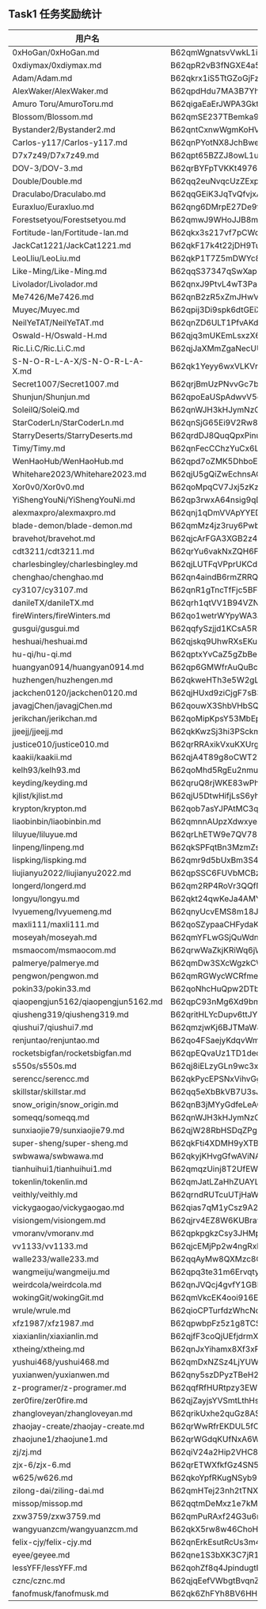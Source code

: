 ## Task1 任务奖励统计

| 用户名                             |  钱包地址                                                |  交易 hash                                            |
|------------------------------------|----------------------------------------------------------|-------------------------------------------------------|
| 0xHoGan/0xHoGan.md                 | B62qmWgnatsvVwkL1iGHuE2BhNF8piikGz6zssM3espTZaaAKqnVvCU  | 5JuDW696nNbm9gov14q1okeR8V5D7bVBJf9oFd6VY4Npsi5CgNCC  |
| 0xdiymax/0xdiymax.md               | B62qpR2vB3fNGXE4a5ACiCvcX9rKaLgUnQGT993xrCSi1BjwiPm9fM5  | 5JuZkEP5cNoYrThxWKk1DvFU3jzHvN5hmS9waGxH7yEw7irK5Xyh  | 
| Adam/Adam.md                       | B62qkrx1iS5TtGZoGjFzepEbgkqnHwJ2KU8dFRKwqhDWaxYzp6Vf3Fu  | 5Ju4wegfQVoKJ3xzvczbSxeeV9UpsLd3DCAQ8Hxwysg3RUUQHCM6  |
| AlexWaker/AlexWaker.md             | B62qpdHdu7MA3B7Yh5Fg1uLjp2dKohkHcoGA7HFP3G9uuhYQBxUBZga  | 5Juei1PHEKeUwaUDoiQ9ZTGbEDTXm8Ldx1qcmgkR83tajpCXvwXL  |
| Amuro Toru/AmuroToru.md            | B62qigaEaErJWPA3GktqdmymXcmv4pPG4HUofMPrDBGxEVdR4os81T1  | 5JuhDKWQt5XH2cnqMCyWoDjmToSjgtTPjjBPmiWVMgvbdrKVj8CX  |
| Blossom/Blossom.md                 | B62qmSE237TBemka9xTejuUdcW3VjdSLf1zeB3z6Dyc1h86C4H4DT2m  | 5JuNsvLFG9iSNk1PKGwBY6nist9Kkzd3G7Nm7R3TdDqKPSgKULdG  |
| Bystander2/Bystander2.md           | B62qntCxnwWgmKoHV17UBaYeUZF7MeEkkiMq7gnXq9Xa9qXV93REN5Z  | 5JvASU4kcv5o1YMJdDqeVUuRwtjRBFxayfj47d9z3HiNXhXKSgzt  |
| Carlos-y117/Carlos-y117.md         | B62qnPYotNX8JchBwe523w9yuTzkkxy3rHzTzLtdmuutz7bG2iMwnK8  | 5JvMpZUsN1FCxYE1mM9ZpkV7DhJvAQ5KqEr3WQ6oJytcoT4WL4oy  |
| D7x7z49/D7x7z49.md                 | B62qpt65BZZJ8owL1uobzaAnGqY8xAuoQnsWk3pvf7mN1AVoQQ5fq8i  | 5Juzy5GQuV6mrAQUa4EYtYq7j1mLhKGcAgC7BjYTgMc5BNbBaFdL  | 
| DOV-3/DOV-3.md                     | B62qrBYFpTVKKt4976JyPJvTBB3kCjScAc1Be9yyAgSM92AyEjDbJcp  | 5Jtq9fC6iCcCCFynnMvUDhwxR623PepNscLMdyCbMBMRR19r4zRu  |
| Double/Double.md                   | B62qq2euNvqcUzZExpRNtJissngaeYCeommbKSV9aihBDLN2QsUTHTa  | 5JupKWDggPYAsyKc55GjVADMhw3oAtddSyWnumbaRApShW11ztwy  |
| Draculabo/Draculabo.md             | B62qqGEiK3JqTvQfvjxAaUP6LSYsqunJc8TQ9EcpxnW6cwVtcHHrYsP  | 5JvKqeoKx3oQagvVvmb5ABZhvsMqR5hAdH2MEjRUTXQoytUojanA  |
| Euraxluo/Euraxluo.md               | B62qng6DMrpE27De9fU3LVbEMoSVAUqbZRsp7VZj2pdU7qxViJbF5Ff  | 5JuGTh22k4escUavfP7z7xRgsLPuoZ9xdVG4JW3rcTzXB9NUPnNL  |
| Forestsetyou/Forestsetyou.md       | B62qmwJ9WHoJJB8m6SHjm8MTxUsHgtCdESq9BsGXjBKSbc3Tr1BqSaU  | 5JuAcJ5vFtL6uM3DGnJuYLyo2f8BvPXNbaY7qZeTbzTdMckZFMzC  |
| Fortitude-lan/Fortitude-lan.md     | B62qkx3s217vf7pCWcGp9omvwBdfLuBLE9fB65MYhwxtZ6qgJAGvSR4  | 5JuQYBeKJiQTUo5KFPS5J9znAcJp5KV4WLoh4t5xbinKmMZKoY9o  |
| JackCat1221/JackCat1221.md         | B62qkF17k4t22jDH9TuGn3rWeuphrrBwwWbwq1c4CTf5wzWkeb6EP7H  | 5Jujy3Yef6q2MEqXuEgCrXRbVisEva5ibt8nu3BD136NMccmALLs  |
| LeoLliu/LeoLiu.md                  | B62qkP1T7Z5mDWYc8ULNAwN1jdwsaioQvr4YNVmmf1TGPPK6ve3cG5s  | 5JuP2zi1v5C9rRYQ7VavGrSu2b8Fy4sGfgZgDU6i7a7CNpHjvuGY  |
| Like-Ming/Like-Ming.md             | B62qqS37347qSwXapnmWK4T5AwGU6vHuPGu8E38jdzUAZSjqnJFQbem  | 5Jv79WBEtY2WaeUMd1cuJeiP5B2AAwz1GvXxfM687L2KmfdJ15ML  |
| Livolador/Livolador.md             | B62qnxJ9PtvL4wT3Pagdjwxugnou7AuCujZKnpHFMzsEgH8zxdVXYmq  | 5JtZ27J28ugCEQp5V7XYH815J1qCan4LGfxJxfBEtXkDvkMQCWiY  |
| Me7426/Me7426.md                   | B62qnB2zR5xZmJHwVriX84Dn49e9nrFBgj6SApboeCdFfRFqP8cKXWf  | 5JuGtm154CtVq1F1MtTByjEZdLrMWNY9jx4q3XMVRjH7ZRB4ga1a  |
| Muyec/Muyec.md                     | B62qpij3Di9spk6dtGEiXbAWZZSPa8aTcvMR6hQUCS5oMGXUJfov4V1  | 5JtY2gthZSr4mmDUzzmPFojh23WGwzxzypHCNscA8bhP3A661DJu  |
| NeilYeTAT/NeilYeTAT.md             | B62qnZD6ULT1PfvAKdy9sXQM3eKyZKXm3LmpmvoUCCWscVfGLe4vvja  | 5Juogs1MLjrTNsJPoTRrpc2vdwCmHn31kxr8MottPEDrtB7iM1Zk  |
| Oswald-H/Oswald-H.md               | B62qjq3mUKEmLsxzX6oSGDG9NMqnLkxpw4TsvJY6LPk6yo3Lsdepz5x  | 5JuBA4atxnzyvpQgbSwHqk4zfFf5DoZXko5Ybcibcw4buZ15KxQX  |
| Ric.Li.C/Ric.Li.C.md               | B62qjJaXMmZgaNecUUrDZ384uDQGYAAoTRTX7CAQ1YrBT6yo3gbzCCJ  | 5JtptjboZq8Z5TBsiLzjiPXV4bAAFhE8Q1ih3tghzcC5HCtQvP9E  |
| S-N-O-R-L-A-X/S-N-O-R-L-A-X.md     | B62qk1Yeyy6wxVLKVrZigcPKnJayW1p8iJ4h7arTQtrwL3Nb6y7LPip  | 5JujqXWhaeZARFE2KBh8uqpfMWNMsPHFZECdF6XZ8yMctnWmpWpM  |
| Secret1007/Secret1007.md           | B62qrjBmUzPNvvGc7bGvexjRdkR7rGMfdequZoAsUEiz9YPHKHJMLfy  | 5JvKsGne8E9WDwafhZ23RHqMS7DVx1QGfQToiEGQoA1rB4u8kGwP  |
| Shunjun/Shunjun.md                 | B62qpoEaUSpAdwvV5eSpv5pRtkeCA7wKsRjohLMkAKSZbK4tYjtBBBj  | 5Jtj7tC5iUyzFdPvo9EjVkX79nUu8hYFjmpPsGJjhoZjvrTWp7GA  |
| SoleilQ/SoleiQ.md                  | B62qnWJH3kHJymNzGJkmNT9SW5SBrsdxy6MtFiVqycPBMmhVAi44WV6  | 5JuYuAK1kYN66dfmdB7HwFKbXyZty4ZV92SsfcgT1iNo2hRqLPXx  |
| StarCoderLn/StarCoderLn.md         | B62qnSjG65Ei9V2Rw8NWXmyoMCqd3Y5SZzY7J3c9xJXvX51Qdej1GsD  | 5Jv63bNdW8hyJDDZ7MnRn33RPa3d9FBv7D3zFXRX4ybXnEfWDDvs  |
| StarryDeserts/StarryDeserts.md     | B62qrdDJ8QuqQpxPinusDUWzfCjN6JE6qB6T1JcCT9HEoCZjj8EgVQn  | 5JvEUgr6f5MGsjgEBuCY35TmALKyFJmNgpWAiqQX95oMmNj1V1rF  |
| Timy/Timy.md                       | B62qnFecCChzYuCx6Lthmn4nEwNwiGLJhySE2QGRy4C3GLNRfP4Byfe  | 5JubpnwA3JH5Bjh4fdiCpKbhjzB9anevAxgzU4UwPmK7ewZxEVba  |
| WenHaoHub/WenHaoHub.md             | B62qpd7oZMK5DhboEoFzKvGuEg44sc1RwikugRepjzFwisc58TEPRNp  | 5Jv387TYFMNtcHPCrsPBgyMDuSY6z5Hp1GVoeLHT6SVP3B3H5RdR  |
| Whitehare2023/Whitehare2023.md     | B62qjU5gQiZwEchnsAGderSbk5mhGqScSuHgYmCQDuuDQsGNsic56aY  | 5JuLwW9otNN8WN6wSuzsZSBw88JVPQGubRU45r9o3FUbJKJnn3Zj  |
| Xor0v0/Xor0v0.md                   | B62qoMpqCV7Jxj5zKzc8HxVXjAu8qWHvNT3NsjW5mCp3nzDuvU6JMtY  | 5JuNYAy3noxnqfEVvmvvStAtiChrWBDGBYZqQpnMbNJmXdCb8vdA  |
| YiShengYouNi/YiShengYouNi.md       | B62qp3rwxA64nsig9qDqZBaTgP8WmEqvZUh8wvKpjqUukGBy4n2GdQM  | 5JuJ18iTbyYyGE4YyGtrXw6dHWGtg7pnvVopzjrgA5gHQE69mdn3  |
| alexmaxpro/alexmaxpro.md           | B62qnj1qDmVVApYYEDeq5Wv6TAvgWZtnZhW9yEswD3h54umrrkrCheZ  | 5JumTigZ6tSi5ScY9RxaLg1shNkyDWu6Q2mAXZZFmor6L5JwesBo  |
| blade-demon/blade-demon.md         | B62qmMz4jz3ruy6PwbxTwdxHdRZkVuHk9XCU4Zq4dNGkogBN13hWKC9  | 5Ju2aubbj5bm3jGGztjmd5m3DFtR5kJa5ua32gynZRy4SLG1k3eu  |
| bravehot/bravehot.md               | B62qjcArFGA3XGB2z4E21jZw7H2rKgRzmDHivvAbZQMT3fYR3JQRgrT  | 5JurnG9Fd44ifH5tRd55ZqspJcSJgy6hXMH3ByWR91UJKZtTCRzn  |
| cdt3211/cdt3211.md                 | B62qrYu6vakNxZQH6FeQxBoGNgME7u35Wswqh53YEFPUVr7HwNrhiQC  | 5Jtm9pw8QDkR67hjjLtmDewK7A533wYFbmrsjjfvPFjqoBtgAUNj  |
| charlesbingley/charlesbingley.md   | B62qjLUTFqVPprUKCdDpcbn92uBgcyQyJMpgrFpyfZv2pfmqBvBZu7Y  | 5JtpGfAx4uGZk1hZkJw3p3M3j4TusfAoGgojcaupiEyvNYFCTWAc  |
| chenghao/chenghao.md               | B62qn4aindB6rmZRRQYsPEkyYtUpe3Rm2XX8zmUVHtmDNT24HKHodDa  | 5JuZ4hCBUWz9gZNZ6b4sXmrWgnjTdFAjgNbEWGLMA88Nr8ntsrts  |
| cy3107/cy3107.md                   | B62qnR1gTncTfFjc5BFohmScJn3VRhSjfQjdYcSeGXe6VCDjPPfWbAo  | 5JtX6kqdTZxVWnMepcYaTzB46BPH1GeCyhJb7PKqQPaemb4Ukxc1  |
| danileTX/danileTX.md               | B62qrh1qtVV1B94VZNegZwZ8uAFFNTbC7bhCSjkdkpmbuvnScrpM8gd  | 5Jv6VcoSXsNbbtgrS5oy5TKo13D86iE7aDCJJNNMfySuRat1gZYp  |
| fireWinters/fireWinters.md         | B62qo1wetrWYpyWA3a2ijCFNKkyiegrHAfTXhtcctjJyqCjyLhrDBdV  | 5JttfpvbtR8WGKdtUHxoxCzAGVSAuSggk1GsnT398qFJQdUTQRUK  |
| gusgui/gusgui.md                   | B62qqfySzjjd1KCsA5R8iSTYwC4ohxpmAMYWkoXWntUWugpBRDGbfBU  | 5JvD2VTnEHrApRJJuxxT6d7iyqQJa7E4UBDWLa3T2VT7oLfpBxLV  |
| heshuai/heshuai.md                 | B62qjskq9UhwRXsEKu89xzDGGUqo8CYJWyVBEMVVfxfPSMBbPbwPdvb  | 5JuWCq3ndHxzVvWTHwWBmBams25ho7mnpziaouChbFJCeVaMm8Fr  |
| hu-qi/hu-qi.md                     | B62qptxYvCaZ5gZbBe3Wq8bGAwR31rcLR865QLdV5AiPKLMKv54aeyZ  | 5JvK5dbRk7bjesaQwe8QWNKtkLkK8PoGriQa8dPPzCVuY9DCXw2k  |
| huangyan0914/huangyan0914.md       | B62qp6GMWfrAuQuBcUpjkaiHUi51Rt3P3TcbBGJPWMJ4peNx1ukaGnr  | 5Jtn8UPoo3kx5g4Br1hWtmPq9BRRAM6wRwSc2R2YLBuKNE7ntuiA  |
| huzhengen/huzhengen.md             | B62qkweHTh3e5W2gLgyYN9hDhkvsm1BHRzcWG7txZjxNjdYM6F6TmtK  | 5Jte9nDgM2Tn9PJUHAPf8LvsgvJq4XrdcdyJ7P2Fmft4YBCQSXWm  |
| jackchen0120/jackchen0120.md       | B62qjHUxd9ziCjgF7sB3dhJNqbjZHfBDrh8hsFxuy7vL8HUJ8dG8qW5  | 5JtaHV9VYNQikxgHsJ6DhUcYxPB4RyszQVJUQi8GLBURou7Fi7H4  |
| javagjChen/javagjChen.md           | B62qouwX3ShbVHbSQMWCUVBi9FiQgRMKExoh76mpzehsedde2kchsao  | 5JuN44ZmGfejZVj7VLHNXn4r9aYjdK9WGqupwnVmm3PjMfh6Shc8  |
| jerikchan/jerikchan.md             | B62qoMipKpsY53MbEpHLyvcuYijc9gavdTDa1dCzZ4xpbJ9AdS5aXGC  | 5Jv656CdHqcKBYZ6isWJiqhXDceQUcusD6e5vYa7QJm5SRMZY4RW  |
| jjeejj/jjeejj.md                   | B62qkKwzSj3hi3PSckmjzstUsWuVePEqBbaHaaBmfcHcNwks8o7ePrW  | 5Ju1PJbKmRdeEDUEVxzT8n4sFwq6CCRQPHSt8XXRQVtLvcDjgHwf  |
| justice010/justice010.md           | B62qrRRAxikVxuKXUrggkcmqvNnqNzz3RkYd8DLUAaD5yA5dSy2hvtU  | 5JtWcmNJjpJpELNmbog5UGAUGGFP23U5aqS3FW48SNXwno8MdZGD  |
| kaakii/kaakii.md                   | B62qjA4T89g8oCWT2YycyrtiBZHa89QaxdNYTATcsvaTbjfu6BJ7fLj  | 5JujQEDw2EcWiwBXUaTXfqk5tjEsTM1jwu7z1M6fmkcqXT8Qvv6D  |
| kelh93/kelh93.md                   | B62qoMhd5RgEu2nmu3Sx7Zw8K7Bbx1EQXExpC5fqyAZ2x9oWS8giuAd  | 5Jv9PXsoWunutmLKJBim3TaeKyH5eGgZCM6PgcHKuwKnL9mCFZK5  |
| keyding/keyding.md                 | B62qruQ8rjWKE83wPh2mPdqjtCsxsf256Asbs5XNnn3uTpMDnQmNGUf  | 5Ju76Tz81QomKGjbDP1FrBDe79tgv5HFRhhgzvED8x2FpYDkhhzR  |
| kjlist/kjlist.md                   | B62qjU5DtwHifjLsS6yhCKwwrzwKxvpUBy6iUYAe2GdjRccmT8ggWtK  | 5Jv1a6e6EatXSSL9yxRRb6nkohbLHfKEdta67S3PW51syH8LHHqY  |
| krypton/krypton.md                 | B62qob7asYJPAtMC3qtvqeZwXHYmfmsKHCTUBSh8rzdynZKySnZ3EJB  | 5Ju5Ki3FnXKi4DYnzD1mNhSmL6hWLZ865LgnuZy1hb8yoySGfPcy  |
| liaobinbin/liaobinbin.md           | B62qmnnAUpzXdwxyeaqLPWYo4VhUQMRNJSmBFN3f4h6yApA3Tg8ZgZJ  | 5Jts8cBDu6kRmUCHxtUtGxxofTds2u4m6BKaGnCSMW4x6wpwKCc7  |
| liluyue/liluyue.md                 | B62qrLhETW9e7QV787zwKwyv7jSbBsDvsLCeFHUxhxW87L4MQ9KUgHx  | 5Jum79cT22fgua9YQgGpVDwXn1hH3jp5c7GeT2LFETNrJGPPRmA7  |
| linpeng/linpeng.md                 | B62qkSPFqtBn3MzmZsichFxWyZd1CCKbmAU27iriTDRzjRi5DhwDqn9  | 5JuJrUT9pQ26hrFmC1vV7RTTzk8F7pYYZxGPBcyh641YBQeRdFZn  |
| lispking/lispking.md               | B62qmr9d5bUxBm3S4F9tzrGN1bNdnBEAkdqFhFvJiw5X3oeQZeZMZYP  | 5JvH6rAR82GKNEknEsKvSv8qGTjVqQxK3TVUD8p6d57rJLenRKdg  |
| liujianyu2022/liujianyu2022.md     | B62qpSSC6FUVbMCBzY69JqxtMM52dWzHaFRHTZY7BQrA9X59e2cAPXH  | 5Juag2NZbjxYRDghZUdXnsVDh8bFfGLPaobv8Wg6RJkYytpD1pBx  |
| longerd/longerd.md                 | B62qm2RP4RoVr3QQfMnqY6Ybz7EEddXAHyPAkettYXxnnSvR3L2cHde  | 5JtwFTCzg9FK4NWeSTxWbGw6sM68DFDqFS62pJ5di8WWSYypPewQ  |
| longyu/longyu.md                   | B62qkt24qwKeJa4AMYqkdnRz2Cc49DW6XrUk5eyFeyATR1QoykiMcbC  | 5JuqXJduvPAZH4GK1eyytd8y4WKdY78T4mVzTz5vf39tjLAhihN4  |
| lvyuemeng/lvyuemeng.md             | B62qnyUcvEMS8m18JLmHgR7g8qKuK7Bf1PgFAGyctQt4RpZcfaTaRNo  | 5JukE3qk7Q2bn7sew9itE8e18HaQHsU2y65bAQCrPqDGqVBEFTTo  |
| maxli111/maxli111.md               | B62qoSZypaaCHFydaKBYWAToU87iV7jRrUJ1TdHzwSx85GSfYo5CjY1  | 5JuTfe78AR2AgPiGXhFfb1GV5DdEmQ14qWjoHwKjBbkcoV2dLjd3  |
| moseyah/moseyah.md                 | B62qmYFLwGSjQuWdnygPLw5TvrMENrLEFQmTow8RhSUw6MCm2sjQEn9  | 5Jv5aBqQtWy9ohekiqyc7iTGvgD1vrMAiGqvwQsL85a6aEKu1JTc  |
| msmaocom/msmaocom.md               | B62qrwWaZkjKRiWq6jWEFjDDZTEnE1CYgyv4SoU7qLUw7Wt2U4RNky7  | 5JtqnuD8n7UJ8jSrcE1tmUaRABJpaGEbnC3a5RTXoDpQZAnftULG  |
| palmerye/palmerye.md               | B62qmDw3SXcWgzkCWkpH7pcB9N3M4Fb4avXQkrqXk5vNFkcvcjsqqG8  | 5JtYmpJYUyLBNxQBpmnGuJwPrzUk7aptsGD2TGi3pRb9fMKKGSHE  |
| pengwon/pengwon.md                 | B62qmRGWycWCRfmeyWoBHCmd2CYVZy1AwKt8mA9VZrFjPE3T14BUtbw  | 5JuuF7x9eqZFgNnfvxtDwNxDyG39x9qUdEbMZagQCeQE4Nhx9gx3  |
| pokin33/pokin33.md                 | B62qoNhcHuQpw2DTbAvM7KGLZKimHtPYG9S9pWSw1GPa6PrL2cvWCue  | 5JucwnShSoKM2Ln2AbQhYqccQKjntxbbHBTTfaGLtFvoWrDjFbiR  |
| qiaopengjun5162/qiaopengjun5162.md | B62qpC93nMg6Xd9bmW2GRS216xLes3ACrtpo1ykm3A2Xhsm5wQBX7gp  | 5Jv15gPan6FeWXDWDN4PuWuNS4jby8xM67EimXLiH3TQRzgKdJf1  |
| qiusheng319/qiusheng319.md         | B62qritHLYcDupv6ttJYK3MYeKK7jFkp1gMGE96vDXuSZHNRVjMv7iE  | 5Jv1n6HcMywAAMdtjMBTW3JBPDoFbeaM59cArR28yMPeYPazsBSC  |
| qiushui7/qiushui7.md               | B62qmzjwKj6BJTMaW8uYhgJNcjiMsQQMqKAk7DX8fbsrUkz9eYoJBTg  | 5Jtmv5HKytouj25mb27pEV8S1defzS1M86q6epNpmLZgYR6cZHyM  |
| renjuntao/renjuntao.md             | B62qo4FSaejyKdqvWmZoQqfv8T8AsCisQGFf3FVgA9RCz8nZ222DzoW  | 5JuqP22jxfELPCizhkqAPo26GTbDQ6di2KxUsH7BZNm1LqSaBxM3  |
| rocketsbigfan/rocketsbigfan.md     | B62qpEQvaUz1TD1deqje9VSwMvMar7EtGpHuULxG9WgcnkjibxKqN6N  | 5JtsF3oGxSCbfncCYKV7beuw9aMh8873pLjfuf9Vyx9EhRm9ZGDP  |
| s550s/s550s.md                     | B62qj8iELzyGLn9wc3xKB8Mi4dWYsekR3Gf4woCqvsZHUhFDdmP1bTp  | 5JuRmXMwMdiTNEATpwbGs3nREYFUhYhW6ww5mAScPebTLgQoj6vN  |
| serencc/serencc.md                 | B62qkPycEPSNxVihvGgZrsSDr6Ur72BMCdMpKo9nYhA4oXCmRG4FsWv  | 5Jtww2xEk2UikjdWHKu4N1n9ouRTxACwKFppyUh3pdWi6buBKQRh  |
| skillstar/skillstar.md             | B62qq5eXbBkVB7U3sJByuMdKr68HoMfmUhj8ZKEJvVVX4xEgr78my4S  | 5JudcnSaR1tSF8SpqYjxj2ympFXSSL7f53XdULtZoHTEJS9mmvDm  |
| snow_origin/snow_origin.md         | B62qnB3jMYyGdfeLeAG7Dn68ULXMbMmCT8tqNzBvTtbbTZ7srxGwDu3  | 5Jtaa4JwG1rbANtCCToCZPVphxEem2VfECuwMCPpBhzHNUJEvN8j  |
| someqq/someqq.md                   | B62qnWJH3kHJymNzGJkmNT9SW5SBrsdxy6MtFiVqycPBMmhVAi44WV6  | 5JuH2dXVyDRQdHYHuAsuzfh5L26ccsLg9eCM4mQz8pU9cTBsvY8s  |
| sunxiaojie79/sunxiaojie79.md       | B62qjW28RbHSDqZPgPxQ3YqAaUDP8fJaQ5prVr4iDDNeD9sp3458Uyp  | 5Ju7uPBmMGXRDbQVSKckeFnpi6vxbPZ9rZmjxAaJYYikEqzdHoqW  |
| super-sheng/super-sheng.md         | B62qkFti4XDMH9yXTBCXQJfs3A3fjSRH76te4LSkr8jBvJYv1xBRnDi  | 5JtxpT9ZJFCcgibQqAgdAJNY71KDZj4kjdEPLAQhJMRcpRFoC6jS  |
| swbwawa/swbwawa.md                 | B62qkyjKHvgGfwAViNAr6knjPtw1ZHr1osgUQEcD94Z8dHw6uaep2NH  | 5JuSim9Q13nQhEgkYW5MPtMjujWEVSL1C5Y8AQ1YUNQv8bdkSFcG  |
| tianhuihui1/tianhuihui1.md         | B62qmqzUinj8T2UfEWjebgxsaqaN6z44KWYG2X38af93gKL76wWWxeK  | 5JuyHuiZxDceud8PvGRABBetGeBc2wGUDbqZ5FBove84sgdmQV1R  |
| tokenlin/tokenlin.md               | B62qmJatLZaHhZUAYLdWbSLpQDuF3gRYJv1knDGruTRTubNbBJRSAVV  | 5Juvv7zU1hcQNFzGy9n8nkAWUJyCEogvedoqtyHTb3QqwrjxyCQz  |
| veithly/veithly.md                 | B62qrndRUTcuUTjHaWfderP5WgPK4ET23W8LthoS9PE8HeNx3SxNDv1  | 5JuuWCfB3itcTjTAhi4zy3FNMX7mBt3FR2sNEnHBBV1Ti4rvc2Qo  |
| vickygaogao/vickygaogao.md         | B62qias7qM1yCsz9A2K7htn8iWfwgLx6M3LWM3n6QucZmRUduUdoR8V  | 5JteQcrQntPahS81jdsxUx6wM8yzTY56LC5ySeaM9bdD7wCJVkct  |
| visiongem/visiongem.md             | B62qjrv4EZ8W6KUBrawnAvmPDH4QSEmeJ6jrLZnwShd2ZVedwuwvp3w  | 5JvNxzaLoZChGPkntrc2Vd2DrYxhhDU2qVu1VpVyratpKhcqkR79  |
| vmoranv/vmoranv.md                 | B62qpkpgkzCsy3JHMpV94DPgKGSWVfrtXwQWRe6b8yXoZ73XbTkrxKj  | 5JuoAp8t7q3ycWJNyPeaoDAqhZ8cJujXyKVrwtQ3KKUVfvcTMX36  |
| vv1133/vv1133.md                   | B62qjcEMjPp2w4ngRxHyzxEqumK58nXKVpjZpPk8HF9f2fLY5GvbEFS  | 5Ju9WrbLSiZLPRN1C6g2TRfgjJmo6ubQ2PCCPmv81oJFq3Xqa943  |
| walle233/walle233.md               | B62qqAyMw8QXMzc8QfyrKMUVmVpu9LNij62sj6jK717ADtGLNLpq6No  | 5JuGtCtadzphGZzeKgpAjqkAqtRJAFysjg8MKQrH9ZGZVH7NhZuv  |
| wangmeiju/wangmeiju.md             | B62qpq3te31m6ErvqtyNFtDn598AC3L87RVXNYW3it8zknH6GyF5oAB  | 5JuGNPsy4Zk1iHqzmPTYqHvsTMSWp2DTrTsnKtTXfKFq8AZojuiZ  |
| weirdcola/weirdcola.md             | B62qnJVQcj4gvfY1GBFryQZ4RJgfwqmVwCXB6umnH5cJQPFMLvotRL3  | 5JtxE4LshNpPcUPFpkK26ueQHa3FU4zAUJdgncZm72LupKXkyEQf  |
| wokingGit/wokingGit.md             | B62qmVkcEK4ooi916EN7RiX5HAH14UzhCAZMU26k3uw8Ez4CjcM8xa9  | 5JubkPxyRDNtyqfv3YtUySTzsptJfFwpP359BSaAmGnQeaL3ezk5  |
| wrule/wrule.md                     | B62qioCPTurfdzWhcNoGdBHTjFPfPMe22iPHBRpwK8EDzpRjCLMTj8N  | 5JtoEhQNGYr8bj1RLdJtGKbZQjxXXSBVenubxBFK7sPUa9JJXQtE  |
| xfz1987/xfz1987.md                 | B62qpwbpFz5z1g8TCSDGVJ418v98ob7m4VE3vcgm1XtQrgLVGin28af  | 5JtwbFr3Z2vZurFXH48ysfgu61eUvDdi5YrRpk93Q1CiYjbRhzxJ  |
| xiaxianlin/xiaxianlin.md           | B62qjfF3coQjUEfjdrmXiHNzwQKTCXQgyeLNCBGHSSozV6ebLp9iBoB  | 5JuGNQYVJviERVdPJ6pEMhMMGBMPL2xth4efAcorRD5h1Bz2FrKG  |
| xtheing/xtheing.md                 | B62qnJxYihamx8Xf3xPnA38rqXFnimjyuqt7Li3Bi3xLKF3u125npdY  | 5Juahx5d1s712iTvRYjYTktkkyji6LgWTtP7KYuSsXBamUsq9FPJ  |
| yushui468/yushui468.md             | B62qmDxNZSz4LjYUWWXYZwdxSsemdpWS5kgnNQWWKpLqFkiBzaUAarb  | 5JuvqXvKPiqtscRCErn6sp8oy59EoyGLhXVvdxcV7Wkhba5ugmXJ  |
| yuxianwen/yuxianwen.md             | B62qny5szDPyzTBeH2UR8ohEpZ9jRduP3wHbtKSBmQFa5Tqu2fTLDMg  | 5Jufuv6krkXt7CRyamijfeN87GiTuHFi3ax5dcD8TUmLatUAVfXv  |
| z-programer/z-programer.md         | B62qqfRfHURtpzy3EWYXGrReKYRuG4kA6vNWwr5eeHVWqoGf5t2TCsE  | 5Jv3wTrQZzJtqnzFsggYqPzzL73b7RwUdPn5xKZVYzekE9GReizN  |
| zer0fire/zer0fire.md               | B62qjZayjsYVSmtLthHsYh5YLPYvhoZGE1Wy5JYyCSoZtrZFMM6NPfh  | 5JuELkZUsfPwZ6aPf368ysLCJK9eAtXPjpMFENRaDKrVSYHDfj8Z  |
| zhangloveyan/zhangloveyan.md       | B62qrikUxhe2quGz8ASKRs1tS9eTBVEwD6Wo4z4uRDSEET8NG7LBLu7  | 5Jv7F4oM1H4KzPQ1gJbVz4HXKuhzUsNHt3GGUZQDriLYLUFmzLAA  |
| zhaojay-create/zhaojay-create.md   | B62qrWwRfrEKDUL5fCC6genTGi1xcJRBe5e9t2qmPn6sAy37RnVtsWa  | 5JuJD7myr3kNTCWxmZs8HgBRhYysjGsDwnkY1pHLf7YXDHGvuZ1F  |
| zhaojune1/zhaojune1.md             | B62qrWGdqKUfNxA6WmQNmykg3MMXEGjZdNbyY5sSRBw48Apso2ZXQ1j  | 5Ju2HnN1BnUPNwzQMN9BsUTrV6mpU4yceC9k2UYvYpZhEDqMfx6c  |
| zj/zj.md                           | B62qiV24a2Hip2VHC8oav9F9fGe56p3eBa15fQo6bjfmR1Sb9mLVzxJ  | 5JvA7G9WnZP4912Fk4k3PVfGM8wES1nXrUJHXBhSDt5BzsWjtQ12  |
| zjx-6/zjx-6.md                     | B62qrETWXfkfGz4SN52nNXz7DkHvLSKriSa1WJV9YSnVjsg3hZjKi9M  | 5JuGdMLFXESACYgGEEzuWrFYa5dTFFqn5cGmUeW2TmpUaMPQNrYV  |
| w625/w626.md                       | B62qkoYpfRKugNSyb9DVUFUFchbg4P4U5JDhs2LjcCbTBHWwyTXVXgh  | 5Ju8Jo4q4C3yJdwek36niEhAjrxVg9PTiXxpLpcfiBEqibFPahpw  |
| zilong-dai/ziling-dai.md           | B62qmHTej23nh2tTNXu6dpjiSwu3ofdjPd1p6mqLTyhic3QkiayTiAt  | 5Jv7g4S861VG1ViDSZysqaL1GMHbf2EyR3KL78ugvNWy3GB2jWXY  |
| missop/missop.md                   | B62qqtmDeMxz1e7kMNJUFXP4etvmSkEFyyaY1SMjSPjxVDivEy57ntj  | 5JuoAJu38EhXgGcU1EVXNdByP1rK5bLKMMbi6n4bjjRivA4kuAX3  |
| zxw3759/zxw3759.md                 | B62qmPuRAxf24G3u6n7hDo7uXNoCsCwyPu2Z8A6ZFCG2SDykTTgZVbZ  | 5JuUVbFbNyBjT2Ya6pvLAciDJfGGaNEiuJRuiRA6znypW4agfRnW  |
| wangyuanzcm/wangyuanzcm.md         | B62qkX5rw8w46ChoHcxQZuHakANL47mCs3RMSKhyYKJWzDWefdLxwCD  | 5JuwXf73ddJnJFDWyCPmjFXBoRvC1Fucn8Vu25FrFjXQU6iHp26P  |
| felix-cjy/felix-cjy.md             | B62qnErkEsutRcUs3m4Jhtg2JxQEgpTHiYZsCy7i166YsQwf8wcsTJj  | 5JuDuMtVk9kZMzDA5TWidAaLrU32CkiXLXd9Z5yiqPBGSxbBGM6r  |
| eyee/geyee.md                      | B62qne1S3bXK3C7jR1sMifwtaeZcYQYRRr11Wp9CEZ6TQnzZNjuUEC9  | 5JuYjNQdoz7qnTW15EUYynjyTGXX5SbQx1FVyv9oRk1dM2vsq8wW  |
| lessYFF/lessYFF.md                 | B62qohZf8q4JpindugtKFJtDCLo4eVDmKaxt9Ljw3Jtk9Gcfe9zB1mY  | 5Ju5rVeBXyUG2hiJMnoAYrTvvVresuoUVSDUVESdCqjVVLCNNLCP  |
| cznc/cznc.md                       | B62qjqEefVWbgtBvqnZNQVURHuXRTppaUPzsUNDL3A5Qpe2GfcFpRjB  | 5Ju9SytEz9r8N95v5xxsovgMb6roKcXmpaQad8jTrqrBiDfKxWys  |
| fanofmusk/fanofmusk.md             | B62qk6ZhFYh8BV6HHueatYnK8z1Zp4UgHsxorDRCHCpT5hXtFdi9z4Z  | 5JukXaVBvGAeaumEYGjYHS6cPnrvJofdHvQb5AMKqWtHSHgE84kW  |



